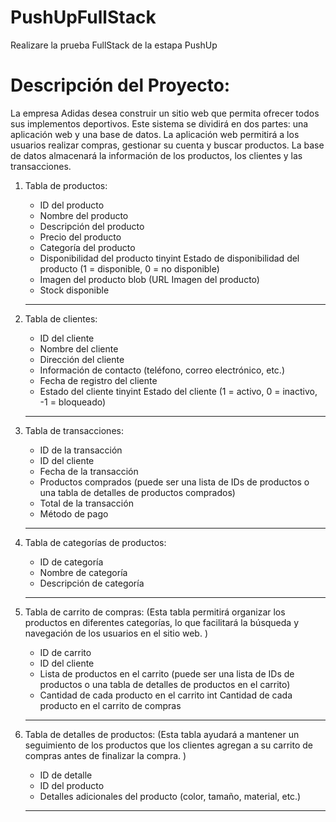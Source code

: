 # PushUpFullStack
Realizare la prueba FullStack de la estapa PushUp

# Descripción del Proyecto:
La empresa Adidas desea construir un sitio web que permita ofrecer todos sus implementos
deportivos. Este sistema se dividirá en dos partes: una aplicación web y una base de datos. La
aplicación web permitirá a los usuarios realizar compras, gestionar su cuenta y buscar productos. La
base de datos almacenará la información de los productos, los clientes y las transacciones.

1. Tabla de productos: 
    - ID del producto
    - Nombre del producto 
    - Descripción del producto 
    - Precio del producto 
    - Categoría del producto 
    - Disponibilidad del producto	tinyint	Estado de disponibilidad del producto (1 = disponible, 0 = no disponible)
    - Imagen del producto	blob (URL Imagen del producto)
    - Stock disponible

    ---

2. Tabla de clientes: 
    - ID del cliente
    - Nombre del cliente 
    - Dirección del cliente 
    - Información de contacto (teléfono, correo electrónico, etc.) 
    - Fecha de registro del cliente
    - Estado del cliente	tinyint	Estado del cliente (1 = activo, 0 = inactivo, -1 = bloqueado)

    ---

3. Tabla de transacciones: 
    - ID de la transacción
    - ID del cliente
    - Fecha de la transacción 
    - Productos comprados (puede ser una lista de IDs de productos o una tabla de detalles de productos comprados) 
    - Total de la transacción 
    - Método de pago

    ---


4. Tabla de categorías de productos: 
    - ID de categoría 
    - Nombre de categoría 
    - Descripción de categoría 

    ---


5. Tabla de carrito de compras:  (Esta tabla permitirá organizar los productos en diferentes categorías, lo que facilitará la búsqueda y navegación de los usuarios en el sitio web. )
    - ID de carrito 
    - ID del cliente
    - Lista de productos en el carrito (puede ser una lista de IDs de productos o una tabla de detalles de productos en el carrito) 
    - Cantidad de cada producto en el carrito	int	Cantidad de cada producto en el carrito de compras

    ---


6. Tabla de detalles de productos: (Esta tabla ayudará a mantener un seguimiento de los productos que los clientes agregan a su carrito de compras antes de finalizar la compra. )
    - ID de detalle 
    - ID del producto
    - Detalles adicionales del producto (color, tamaño, material, etc.) 

    ---
